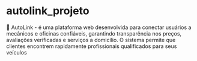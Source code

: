 # autolink_projeto
🚗 AutoLink - é uma plataforma web desenvolvida para conectar usuários a mecânicos e oficinas confiáveis, garantindo transparência nos preços, avaliações verificadas e serviços a domicílio. O sistema permite que clientes encontrem rapidamente profissionais qualificados para seus veículos
